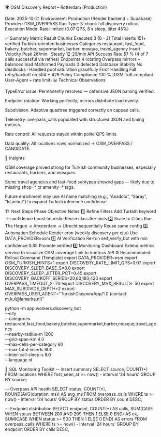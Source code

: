 🌍 OSM Discovery Report – Rotterdam (Production)

Date: 2025-10-21
Environment: Production (Render backend + Supabase)
Provider: OSM_OVERPASS
Run Type: 3-chunk full discovery rollout
Execution Mode: Rate-limited (0.07 QPS, 8 s sleep, jitter 45%)

✅ Summary
Metric	Result
Chunks Executed	3 (0 – 2)
Total Inserts	151+ verified Turkish-oriented businesses
Categories	restaurant, fast_food, bakery, butcher, supermarket, barber, mosque, travel_agency
Insert Velocity	Peak 26/min · Steady 12-20/min
API Success Rate	57 % (4 of 7 calls successful via retries)
Endpoints	4 rotating Overpass mirrors – balanced load
Malformed Payloads	0 detected
Database Stability	No deadlocks · Handled pool saturation gracefully
Error Handling	Full retry/backoff on 504 + 429
Policy Compliance	100 % (OSM ToS compliant User-Agent + rate limit)
📊 Technical Observations

TypeError issue: Permanently resolved — defensive JSON parsing verified.

Endpoint rotation: Working perfectly; mirrors distribute load evenly.

Subdivision: Adaptive quadtree triggered correctly on capped cells.

Telemetry: overpass_calls populated with structured JSON and timing metrics.

Rate control: All requests stayed within polite QPS limits.

Data quality: All locations rows normalized → OSM_OVERPASS / CANDIDATE.

🧠 Insights

OSM coverage proved strong for Turkish community businesses, especially restaurants, barbers, and mosques.

Some travel agencies and fast-food subtypes showed gaps — likely due to missing shop=* or amenity=* tags.

Future enrichment may use AI name matching (e.g., “Anadolu”, “Saray”, “Istanbul”) to expand Turkish inference confidence.

🏗 Next Steps
Phase	Objective	Notes
1️⃣ Refine Filters	Add Turkish keyword → confidence boost heuristic	Reuse classifier hints
2️⃣ Scale to Cities	Run The Hague → Amsterdam → Utrecht sequentially	Reuse same config
3️⃣ Automation	Schedule Render cron (weekly discovery per city)	Use DATA_PROVIDER=osm
4️⃣ AI Verification	Re-run self_verify_bot with min confidence 0.85	Promote verified
5️⃣ Monitoring Dashboard	Extend metrics service to visualize OSM coverage	Link to /metrics API
⚙️ Recommended Rollout Command (Template)
export DATA_PROVIDER=osm
export OSM_TURKISH_HINTS=1
export DISCOVERY_RATE_LIMIT_QPS=0.07
export DISCOVERY_SLEEP_BASE_S=8.0
export DISCOVERY_SLEEP_JITTER_PCT=0.45
export DISCOVERY_BACKOFF_SERIES=20,60,180,420
export OVERPASS_TIMEOUT_S=70
export DISCOVERY_MAX_RESULTS=50
export MAX_SUBDIVIDE_DEPTH=2
export OVERPASS_USER_AGENT="TurkishDiasporaApp/1.0 (contact: m.kul@lamarka.nl)"

python -m app.workers.discovery_bot \
  --city <CITY> \
  --categories restaurant,fast_food,bakery,butcher,supermarket,barber,mosque,travel_agency \
  --nearby-radius-m 1200 \
  --grid-span-km 4.0 \
  --max-cells-per-category 60 \
  --max-total-inserts 600 \
  --inter-call-sleep-s 8.0 \
  --language nl

🧩 SQL Monitoring Toolkit
-- Insert summary
SELECT source, COUNT(*) FROM locations
WHERE first_seen_at >= now() - interval '24 hours'
GROUP BY source;

-- Overpass API health
SELECT status, COUNT(*), ROUND(AVG(duration_ms)) AS avg_ms
FROM overpass_calls
WHERE ts >= now() - interval '24 hours'
GROUP BY status
ORDER BY count DESC;

-- Endpoint distribution
SELECT endpoint, COUNT(*) AS calls,
       SUM(CASE WHEN status BETWEEN 200 AND 299 THEN 1 ELSE 0 END) AS ok,
       SUM(CASE WHEN status >= 500 THEN 1 ELSE 0 END) AS errors
FROM overpass_calls
WHERE ts >= now() - interval '24 hours'
GROUP BY endpoint
ORDER BY calls DESC;
